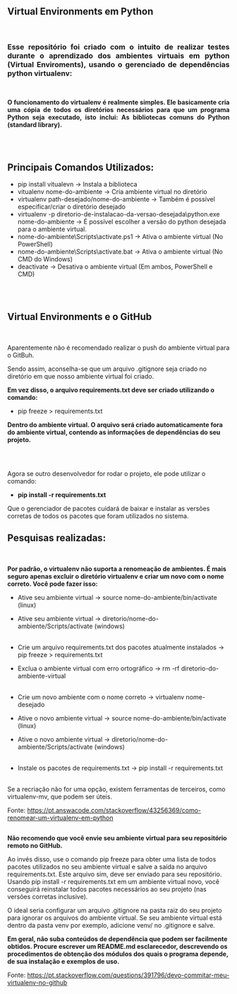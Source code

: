 ## Virtual Environments em Python

<br/>

### <p align="justify"> Esse repositório foi criado com o intuito de realizar testes durante o aprendizado dos ambientes virtuais em python (Virtual Enviroments), usando o gerenciado de dependências python virtualenv: <p/>

<br/>

**<p align="justify"> O funcionamento do virtualenv é realmente simples. Ele basicamente cria uma cópia de todos os diretórios necessários para que um programa Python seja executado, isto inclui: As bibliotecas comuns do Python (standard library). </p>**

##
<br/>

## Principais Comandos Utilizados:

- pip install vitualevn -> Instala a biblioteca
- vitualenv nome-do-ambiente -> Cria ambiente virtual no diretório
- virtualenv path-desejado/nome-do-ambiente -> Também é possível especificar/criar o diretório desejado
- virtualenv -p diretorio-de-instalacao-da-versao-desejada\python.exe nome-do-ambiente -> É possível escolher a versão do python desejada para o ambiente virtual.
- nome-do-ambiente\Scripts\activate.ps1 -> Ativa o ambiente virtual (No PowerShell)
- nome-do-ambiente\Scripts\activate.bat -> Ativa o ambiente virtual (No CMD do Windows)
- deactivate -> Desativa o ambiente virtual (Em ambos, PowerShell e CMD)

##
<br/>

## Virtual Environments e o GitHub
<br/>

Aparentemente não é recomendado realizar o push do ambiente virtual para o GitBuh.

Sendo assim, aconselha-se que um arquivo .gitignore seja criado no diretório em que nosso ambiente virtual foi criado.

**Em vez disso, o arquivo requirements.txt deve ser criado utilizando o comando:**

- pip freeze > requirements.txt 

**Dentro do ambiente virtual. O arquivo será criado automaticamente fora do ambiente virtual, contendo as informações de dependências do seu projeto.**

<br/>

##

Agora se outro desenvolvedor for rodar o projeto, ele pode utilizar o comando:

- **pip install -r requirements.txt**

Que o gerenciador de pacotes cuidará de baixar e instalar as versões corretas de todos os pacotes que foram utilizados no sistema.

##

## Pesquisas realizadas:

<br/>

**Por padrão, o virtualenv não suporta a renomeação de ambientes. É mais seguro apenas excluir o diretório virtualenv e criar um novo com o nome correto. Você pode fazer isso:**

- Ative seu ambiente virtual -> source nome-do-ambiente/bin/activate (linux) <br/>
- Ative seu ambiente virtual -> diretorio/nome-do-ambiente/Scripts/activate (windows) <br/><br/>

- Crie um arquivo requirements.txt dos pacotes atualmente instalados -> pip freeze > requirements.txt <br/>
- Exclua o ambiente virtual com erro ortográfico -> rm -rf diretorio-do-ambiente-virtual <br/><br/>

- Crie um novo ambiente com o nome correto -> virtualenv nome-desejado <br/>
- Ative o novo ambiente virtual -> source nome-do-ambiente/bin/activate (linux) <br/>
- Ative o novo ambiente virtual -> diretorio/nome-do-ambiente/Scripts/activate (windows) <br/><br/>

- Instale os pacotes de requirements.txt -> pip install -r requirements.txt <br/><br/>

Se a recriação não for uma opção, existem ferramentas de terceiros, como virtualenv-mv, que podem ser úteis. <br/>

Fonte: https://pt.answacode.com/stackoverflow/43256369/como-renomear-um-virtualenv-em-python

##

**Não recomendo que você envie seu ambiente virtual para seu repositório remoto no GitHub.**

Ao invés disso, use o comando pip freeze para obter uma lista de todos pacotes utilizados no seu ambiente virtual e salve a saída no arquivo requirements.txt. Este arquivo sim, deve ser enviado para seu repositório. Usando pip install -r requirements.txt em um ambiente virtual novo, você conseguirá reinstalar todos pacotes necessários ao seu projeto (nas versões corretas inclusive).

O ideal seria configurar um arquivo .gitignore na pasta raiz do seu projeto para ignorar os arquivos do ambiente virtual. Se seu ambiente virtual está dentro da pasta venv por exemplo, adicione venv/ no .gitignore e salve.

**Em geral, não suba conteúdos de dependência que podem ser facilmente obtidos. Procure escrever um README.md esclarecedor, descrevendo os procedimentos de obtenção dos módulos dos quais o programa depende, de sua instalação e exemplos de uso.**

Fonte: https://pt.stackoverflow.com/questions/391796/devo-commitar-meu-virtualenv-no-github
